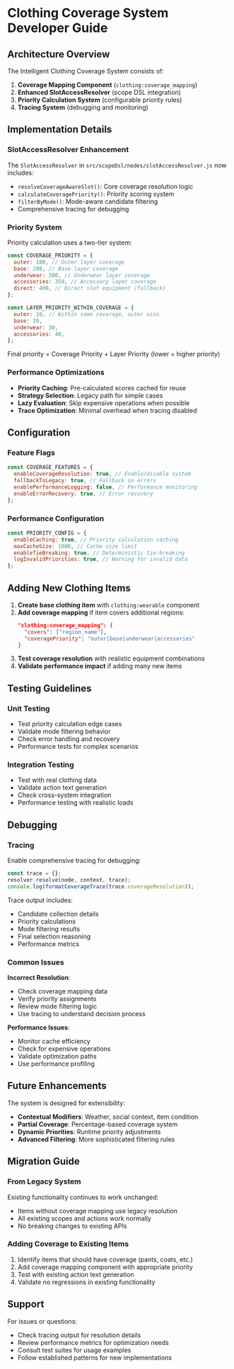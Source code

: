 # Clothing Coverage System Developer Guide

## Architecture Overview

The Intelligent Clothing Coverage System consists of:

1. **Coverage Mapping Component** (`clothing:coverage_mapping`)
2. **Enhanced SlotAccessResolver** (scope DSL integration)
3. **Priority Calculation System** (configurable priority rules)
4. **Tracing System** (debugging and monitoring)

## Implementation Details

### SlotAccessResolver Enhancement

The `SlotAccessResolver` in `src/scopeDsl/nodes/slotAccessResolver.js` now includes:

- `resolveCoverageAwareSlot()`: Core coverage resolution logic
- `calculateCoveragePriority()`: Priority scoring system
- `filterByMode()`: Mode-aware candidate filtering
- Comprehensive tracing for debugging

### Priority System

Priority calculation uses a two-tier system:

```javascript
const COVERAGE_PRIORITY = {
  outer: 100, // Outer layer coverage
  base: 200, // Base layer coverage
  underwear: 300, // Underwear layer coverage
  accessories: 350, // Accessory layer coverage
  direct: 400, // Direct slot equipment (fallback)
};

const LAYER_PRIORITY_WITHIN_COVERAGE = {
  outer: 10, // Within same coverage, outer wins
  base: 20,
  underwear: 30,
  accessories: 40,
};
```

Final priority = Coverage Priority + Layer Priority (lower = higher priority)

### Performance Optimizations

- **Priority Caching**: Pre-calculated scores cached for reuse
- **Strategy Selection**: Legacy path for simple cases
- **Lazy Evaluation**: Skip expensive operations when possible
- **Trace Optimization**: Minimal overhead when tracing disabled

## Configuration

### Feature Flags

```javascript
const COVERAGE_FEATURES = {
  enableCoverageResolution: true, // Enable/disable system
  fallbackToLegacy: true, // Fallback on errors
  enablePerformanceLogging: false, // Performance monitoring
  enableErrorRecovery: true, // Error recovery
};
```

### Performance Configuration

```javascript
const PRIORITY_CONFIG = {
  enableCaching: true, // Priority calculation caching
  maxCacheSize: 1000, // Cache size limit
  enableTieBreaking: true, // Deterministic tie-breaking
  logInvalidPriorities: true, // Warning for invalid data
};
```

## Adding New Clothing Items

1. **Create base clothing item** with `clothing:wearable` component
2. **Add coverage mapping** if item covers additional regions:
   ```json
   "clothing:coverage_mapping": {
     "covers": ["region_name"],
     "coveragePriority": "outer|base|underwear|accessories"
   }
   ```
3. **Test coverage resolution** with realistic equipment combinations
4. **Validate performance impact** if adding many new items

## Testing Guidelines

### Unit Testing

- Test priority calculation edge cases
- Validate mode filtering behavior
- Check error handling and recovery
- Performance tests for complex scenarios

### Integration Testing

- Test with real clothing data
- Validate action text generation
- Check cross-system integration
- Performance testing with realistic loads

## Debugging

### Tracing

Enable comprehensive tracing for debugging:

```javascript
const trace = {};
resolver.resolve(node, context, trace);
console.log(formatCoverageTrace(trace.coverageResolution));
```

Trace output includes:

- Candidate collection details
- Priority calculations
- Mode filtering results
- Final selection reasoning
- Performance metrics

### Common Issues

**Incorrect Resolution**:

- Check coverage mapping data
- Verify priority assignments
- Review mode filtering logic
- Use tracing to understand decision process

**Performance Issues**:

- Monitor cache efficiency
- Check for expensive operations
- Validate optimization paths
- Use performance profiling

## Future Enhancements

The system is designed for extensibility:

- **Contextual Modifiers**: Weather, social context, item condition
- **Partial Coverage**: Percentage-based coverage system
- **Dynamic Priorities**: Runtime priority adjustments
- **Advanced Filtering**: More sophisticated filtering rules

## Migration Guide

### From Legacy System

Existing functionality continues to work unchanged:

- Items without coverage mapping use legacy resolution
- All existing scopes and actions work normally
- No breaking changes to existing APIs

### Adding Coverage to Existing Items

1. Identify items that should have coverage (pants, coats, etc.)
2. Add coverage mapping component with appropriate priority
3. Test with existing action text generation
4. Validate no regressions in existing functionality

## Support

For issues or questions:

- Check tracing output for resolution details
- Review performance metrics for optimization needs
- Consult test suites for usage examples
- Follow established patterns for new implementations
